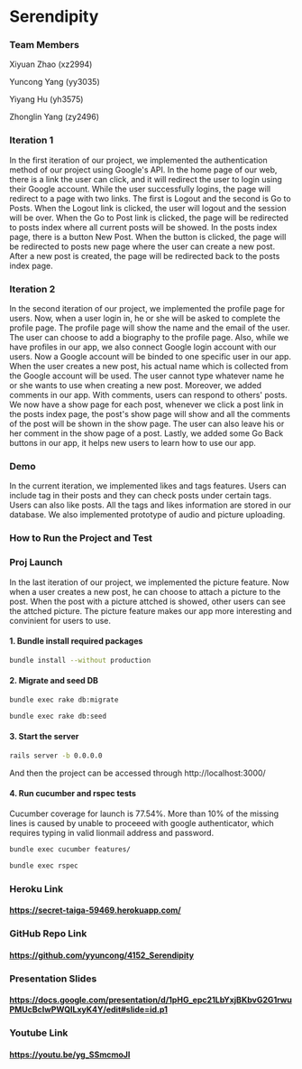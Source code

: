 
# Serendipity

### Team Members
Xiyuan Zhao (xz2994)
 
Yuncong Yang (yy3035)

Yiyang Hu (yh3575)

Zhonglin Yang (zy2496)

### Iteration 1
 In the first iteration of our project, we implemented the authentication method of our project using Google's API. In the home page of our
web, there is a link the user can click, and it will redirect the user to login using their Google account. While the user successfully logins,
the page will redirect to a page with two links. The first is Logout and the second is Go to Posts. When the Logout link is clicked, the user will logout 
 and the session will be over. When the Go to Post link is clicked, the page will be redirected to posts index where all current posts will be showed. 
 In the posts index page, there is a button New Post. When the button is clicked, the page will be redirected to posts new page where the user can
create a new post. After a new post is created, the page will be redirected back to the posts index page.

### Iteration 2
 In the second iteration of our project, we implemented the profile page for users. Now, when a user login in, he or she will be asked to complete the profile page. The profile page will show the name and the email of the user. The user can choose to add a biography to the profile page. Also, while we have profiles in our app, we also connect Google login account with our users. Now a Google account will be binded to one specific user in our app. When the user creates a new post, his actual name which is collected from the Google account will be used. The user cannot type whatever name he or she wants to use when creating a new post. Moreover, we added comments in our app. With comments, users can respond to others' posts. We now have a show page for each post, whenever we click a post link in the posts index page, the post's show page will show and all the comments of the post will be shown in the show page. The user can also leave his or her comment in the show page of a post. Lastly, we added some Go Back buttons in our app, it helps new users to learn how to use our app.

### Demo
 In the current iteration, we implemented likes and tags features. Users can include tag in their posts and they can check posts under certain tags. Users can also like posts. All the tags and likes information are stored in our database. We also implemented prototype of audio and picture uploading. 
### How to Run the Project and Test

### Proj Launch
 In the last iteration of our project, we implemented the picture feature. Now when a user creates a new post, he can choose to attach a picture to the post. When the post with a picture attched is showed, other users can see the attched picture. The picture feature makes our app more interesting and convinient for users to use. 

#### 1. Bundle install required packages
```sh
bundle install --without production
```
#### 2. Migrate and seed DB
```sh
bundle exec rake db:migrate
```
```sh
bundle exec rake db:seed
```
#### 3. Start the server
```sh
rails server -b 0.0.0.0
```
And then the project can be accessed through http://localhost:3000/

#### 4. Run cucumber and rspec tests
Cucumber coverage for launch is 77.54%. More than 10% of the missing lines is caused by unable to proceeed with google authenticator, which requires typing in valid lionmail address and password. 
```sh
bundle exec cucumber features/
```
```sh
bundle exec rspec
```
### Heroku Link
#### https://secret-taiga-59469.herokuapp.com/

### GitHub Repo Link
#### https://github.com/yyuncong/4152_Serendipity

### Presentation Slides
#### https://docs.google.com/presentation/d/1pHG_epc21LbYxjBKbvG2G1rwuPMUcBcIwPWQILxyK4Y/edit#slide=id.p1

### Youtube Link
#### https://youtu.be/yg_SSmcmoJI



